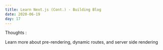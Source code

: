 ```yaml
---
title: Learn Next.js (Cont.) - Building Blog
date: 2020-06-19
day: 17
---
```


Thoughts :

Learn more about pre-rendering, dynamic routes, and server side rendering
